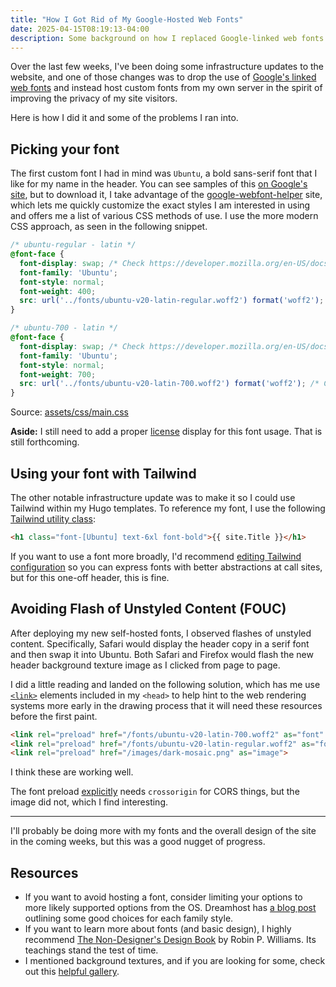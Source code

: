 ```yaml
---
title: "How I Got Rid of My Google-Hosted Web Fonts"
date: 2025-04-15T08:19:13-04:00
description: Some background on how I replaced Google-linked web fonts on this site with self-hosted ones to improve privacy concerns.
---
```


Over the last few weeks, I've been doing some infrastructure updates to the website, and one of those changes was to drop the use of [Google's linked web fonts](https://fonts.google.com/) and instead host custom fonts from my own server in the spirit of improving the privacy of my site visitors. 

Here is how I did it and some of the problems I ran into.

## Picking your font

The first custom font I had in mind was `Ubuntu`, a bold sans-serif font that I like for my name in the header. You can see samples of this [on Google's site](https://fonts.google.com/specimen/Ubuntu), but to download it, I take advantage of the [google-webfont-helper](https://gwfh.mranftl.com/fonts/ubuntu) site, which lets me quickly customize the exact styles I am interested in using and offers me a list of various CSS methods of use. I use the more modern CSS approach, as seen in the following snippet.

```css
/* ubuntu-regular - latin */
@font-face {
  font-display: swap; /* Check https://developer.mozilla.org/en-US/docs/Web/CSS/@font-face/font-display for other options. */
  font-family: 'Ubuntu';
  font-style: normal;
  font-weight: 400;
  src: url('../fonts/ubuntu-v20-latin-regular.woff2') format('woff2'); /* Chrome 36+, Opera 23+, Firefox 39+, Safari 12+, iOS 10+ */
}

/* ubuntu-700 - latin */
@font-face {
  font-display: swap; /* Check https://developer.mozilla.org/en-US/docs/Web/CSS/@font-face/font-display for other options. */
  font-family: 'Ubuntu';
  font-style: normal;
  font-weight: 700;
  src: url('../fonts/ubuntu-v20-latin-700.woff2') format('woff2'); /* Chrome 36+, Opera 23+, Firefox 39+, Safari 12+, iOS 10+ */
}
```
Source: [assets/css/main.css](https://github.com/zorn/mikezornek.com/blob/4f3faf6c41540e93ae3cd61e28a7a09bcd08749d/assets/css/main.css)

**Aside:** I still need to add a proper [license](https://assets.ubuntu.com/v1/81e5605d-ubuntu-font-licence-1.0.txt) display for this font usage. That is still forthcoming.

## Using your font with Tailwind

The other notable infrastructure update was to make it so I could use Tailwind within my Hugo templates. To reference my font, I use the following [Tailwind utility class](https://tailwindcss.com/docs/font-family#using-a-custom-value):

```html
<h1 class="font-[Ubuntu] text-6xl font-bold">{{ site.Title }}</h1>
```

If you want to use a font more broadly, I'd recommend [editing Tailwind configuration](https://tailwindcss.com/docs/adding-custom-styles#customizing-your-theme) so you can express fonts with better abstractions at call sites, but for this one-off header, this is fine.

## Avoiding Flash of Unstyled Content (FOUC)

After deploying my new self-hosted fonts, I observed flashes of unstyled content. Specifically, Safari would display the header copy in a serif font and then swap it into Ubuntu. Both Safari and Firefox would flash the new header background texture image as I clicked from page to page.

I did a little reading and landed on the following solution, which has me use [`<link>`](https://developer.mozilla.org/en-US/docs/Web/HTML/Reference/Elements/link) elements included in my `<head>` to help hint to the web rendering systems more early in the drawing process that it will need these resources before the first paint.

```html
<link rel="preload" href="/fonts/ubuntu-v20-latin-700.woff2" as="font" type="font/woff2" crossorigin>
<link rel="preload" href="/fonts/ubuntu-v20-latin-regular.woff2" as="font" type="font/woff2" crossorigin>
<link rel="preload" href="/images/dark-mosaic.png" as="image">
```

I think these are working well. 

The font preload [explicitly](https://developer.mozilla.org/en-US/docs/Web/HTML/Reference/Attributes/rel/preload#cors-enabled_fetches) needs `crossorigin` for CORS things, but the image did not, which I find interesting.

***

I'll probably be doing more with my fonts and the overall design of the site in the coming weeks, but this was a good nugget of progress.

## Resources

- If you want to avoid hosting a font, consider limiting your options to more likely supported options from the OS. Dreamhost has [a blog post](https://www.dreamhost.com/blog/web-safe-fonts/) outlining some good choices for each family style.
- If you want to learn more about fonts (and basic design), I highly recommend [The Non-Designer's Design Book](https://www.goodreads.com/book/show/22251142-the-non-designer-s-design-book) by Robin P. Williams. Its teachings stand the test of time.
- I mentioned background textures, and if you are looking for some, check out this [helpful gallery](https://www.transparenttextures.com/).
